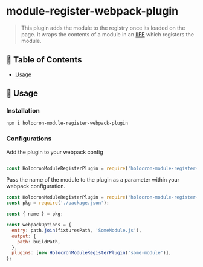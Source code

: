 # module-register-webpack-plugin

>This plugin adds the module to the registry once its loaded on the page.
>It wraps the contents of a module in an [IIFE](https://developer.mozilla.org/en-US/docs/Glossary/IIFE) which registers the module.

## 📖 Table of Contents

* [Usage](#-usage)

## 🤹‍ Usage

### Installation

```bash
npm i holocron-module-register-webpack-plugin
```

### Configurations

Add the plugin to your webpack config

``` javascript

const HolocronModuleRegisterPlugin = require('holocron-module-register-webpack-plugin');
```

Pass the name of the module to the plugin as a parameter within your webpack configuration.

```javascript
const HolocronModuleRegisterPlugin = require('holocron-module-register-webpack-plugin');
const pkg = require('./package.json');

const { name } = pkg;

const webpackOptions = {
  entry: path.join(fixturesPath, 'SomeModule.js'),
  output: {
    path: buildPath,
  },
  plugins: [new HolocronModuleRegisterPlugin('some-module')],
};
```
